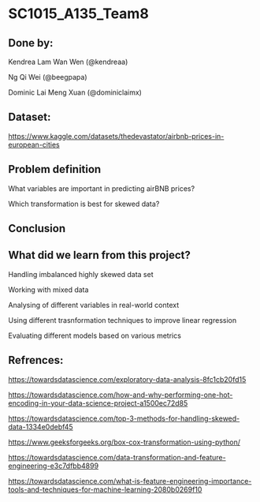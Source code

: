 # SC1015_A135_Team8

## Done by:

Kendrea Lam Wan Wen (@kendreaa)

Ng Qi Wei (@beegpapa)

Dominic Lai Meng Xuan (@dominiclaimx)

## Dataset:

https://www.kaggle.com/datasets/thedevastator/airbnb-prices-in-european-cities

## Problem definition
What variables are important in predicting airBNB prices?

Which transformation is best for skewed data?

## Conclusion 

## What did we learn from this project?
Handling imbalanced highly skewed data set

Working with mixed data 

Analysing of different variables in real-world context

Using different trasnformation techniques to improve linear regression

Evaluating different models based on various metrics


## Refrences:

https://towardsdatascience.com/exploratory-data-analysis-8fc1cb20fd15

https://towardsdatascience.com/how-and-why-performing-one-hot-encoding-in-your-data-science-project-a1500ec72d85

https://towardsdatascience.com/top-3-methods-for-handling-skewed-data-1334e0debf45

https://www.geeksforgeeks.org/box-cox-transformation-using-python/

https://towardsdatascience.com/data-transformation-and-feature-engineering-e3c7dfbb4899

https://towardsdatascience.com/what-is-feature-engineering-importance-tools-and-techniques-for-machine-learning-2080b0269f10
